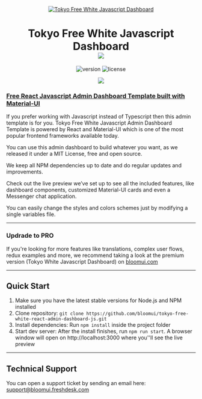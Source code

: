 <p align="center">
    <a href="https://bloomui.com" title="BloomUI.com">
        <img src="https://bloomui.s3.us-east-2.amazonaws.com/tokyo-logo.png" alt="Tokyo Free White Javascript Dashboard">
    </a>
</p>
<h1 align="center">
    <b>Tokyo Free White Javascript Dashboard</b>
    <br>
    <a href="https://twitter.com/intent/tweet?url=https://bloomui.com&text=I like this React admin dashboard">
        <img src="https://img.shields.io/twitter/url/http/shields.io.svg?style=social" />
    </a>
</h1>
<div align="center">

![version](https://img.shields.io/badge/version-1.0.0-blue.svg)
![license](https://img.shields.io/badge/license-MIT-blue.svg)

<a href="https://bloomui.com/product/tokyo-free-white-react-javascript-material-ui-admin-dashboard/"><img src="https://bloomui.s3.us-east-2.amazonaws.com/tokyo-free-white-react-javascript-material-ui-admin-dashboard.jpg" /></a>
</div>

<a href="https://bloomui.com/product/tokyo-free-white-react-javascript-material-ui-admin-dashboard/"><h3>Free React Javascript Admin Dashboard Template built with Material-UI</h3></a>
<p>
    If you prefer working with Javascript instead of Typescript then this admin template is for you. Tokyo Free White Javascript Admin Dashboard Template is powered by React and Material-UI which is one of the most popular frontend frameworks available today.
</p>
<p>
You can use this admin dashboard to build whatever you want, as we released it under a MIT License, free and open source.
</p>
<p>
We keep all NPM dependencies up to date and do regular updates and improvements.
</p>
<p>
Check out the live preview we’ve set up to see all the included features, like dashboard components, customized Material-UI cards and even a Messenger chat application.
</p>
<p>
You can easily change the styles and colors schemes just by modifying a single variables file.
</p>

---
<h3>Updrade to PRO</h3>

<p>If you're looking for more features like translations, complex user flows, redux examples and more,  we recommend taking a look at the premium version (Tokyo White Javascript Dashboard) on <a href="https://bloomui.com">bloomui.com</a></p>

---

<h2>
    Quick Start
</h2>
<ol>
    <li>Make sure you have the latest stable versions for Node.js and NPM installed</li>
    <li>Clone repository: <code>git clone https://github.com/bloomui/tokyo-free-white-react-admin-dashboard-js.git</code></li>
    <li>Install dependencies: Run <code>npm install</code> inside the project folder</li>
    <li>Start dev server: After the install finishes, run <code>npm run start</code>. A browser window will open on http://localhost:3000 where you''ll see the live preview</li>
</ol>

---

<h2>
    Technical Support
</h2>
<p>
    You can open a support ticket by sending an email here: <a href="mailto:support@bloomui.freshdesk.com" title="Open Support Ticket">
        support@bloomui.freshdesk.com
    </a>
</p>
